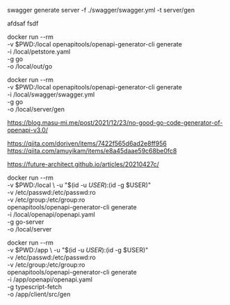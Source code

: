 


swagger generate server -f ./swagger/swagger.yml -t server/gen

afdsaf
fsdf

docker run --rm \
    -v $PWD:/local openapitools/openapi-generator-cli generate \
    -i /local/petstore.yaml \
    -g go \
    -o /local/out/go

docker run --rm \
    -v $PWD:/local openapitools/openapi-generator-cli generate \
    -i /local/swagger/swagger.yml \
    -g go \
    -o /local/server/gen


https://blog.masu-mi.me/post/2021/12/23/no-good-go-code-generator-of-openapi-v3.0/

https://qiita.com/doriven/items/7422f565d6ad2e8ff956
https://qiita.com/amuyikam/items/e8a45daae59c68be0fc8

https://future-architect.github.io/articles/20210427c/



docker run --rm \
    -v $PWD:/local \
    -u "$(id -u $USER):$(id -g $USER)" \
    -v /etc/passwd:/etc/passwd:ro \
    -v /etc/group:/etc/group:ro \
    openapitools/openapi-generator-cli generate \
    -i /local/openapi/openapi.yaml \
    -g go-server \
    -o /local/server

docker run --rm \
  -v $PWD:/app \
  -u "$(id -u $USER):$(id -g $USER)" \
  -v /etc/passwd:/etc/passwd:ro \
  -v /etc/group:/etc/group:ro \
  openapitools/openapi-generator-cli generate \
  -i /app/openapi/openapi.yaml \
  -g typescript-fetch \
  -o /app/client/src/gen
 
